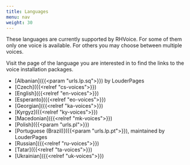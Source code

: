 ```yaml
---
title: Languages
menu: nav
weight: 30
---
```


These languages are currently supported by RHVoice. For some of them
only one voice is available. For others you may choose between
multiple voices.

Visit the page of the language you are interested in to find the links
to the voice installation packages.

* [Albanian]({{<param "urls.lp.sq">}}) by LouderPages
* [Czech]({{<relref "cs-voices">}})
* [English]({{<relref "en-voices">}})
* [Esperanto]({{<relref "eo-voices">}})
* [Georgian]({{<relref "ka-voices">}})
* [Kyrgyz]({{<relref "ky-voices">}})
* [Macedonian]({{<relref "mk-voices">}})
* [Polish]({{<param "urls.pl">}})
* [Portuguese (Brazil)]({{<param "urls.lp.pt">}}), maintained by LouderPages
* [Russian]({{<relref "ru-voices">}})
* [Tatar]({{<relref "ta-voices">}})
* [Ukrainian]({{<relref "uk-voices">}})
